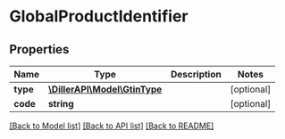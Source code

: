 # GlobalProductIdentifier

## Properties
Name | Type | Description | Notes
------------ | ------------- | ------------- | -------------
**type** | [**\DillerAPI\Model\GtinType**](GtinType.md) |  | [optional] 
**code** | **string** |  | [optional] 

[[Back to Model list]](../../README.md#documentation-for-models) [[Back to API list]](../../README.md#documentation-for-api-endpoints) [[Back to README]](../../README.md)

